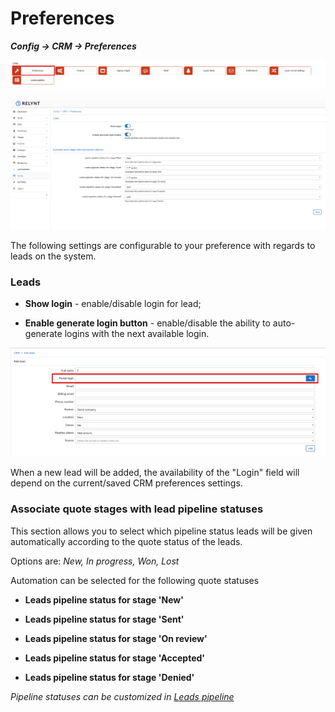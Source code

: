 Preferences
=============
**_Config -> CRM -> Preferences_**

![icon](icon.png)

![view](preferences.png)

The following settings are configurable to your preference with regards to leads on the system.

### Leads

* **Show login** - enable/disable login for lead;

* **Enable generate login button** - enable/disable the ability to auto-generate logins with the next available login.


![Add lead](add_lead.png)

When a new lead will be added, the availability of the "Login" field will depend on the current/saved CRM preferences settings.

### Associate quote stages with lead pipeline statuses

This section allows you to select which pipeline status leads will be given automatically according to the quote status of the leads.

Options are: *New, In progress, Won, Lost*

Automation can be selected for the following quote statuses

* **Leads pipeline status for stage 'New'**

* **Leads pipeline status for stage 'Sent'**

* **Leads pipeline status for stage 'On review'**

* **Leads pipeline status for stage 'Accepted'**

* **Leads pipeline status for stage 'Denied'**

*Pipeline statuses can be customized in [Leads pipeline](configuration/crm/leads_pipeline/leads_pipeline.md)*
